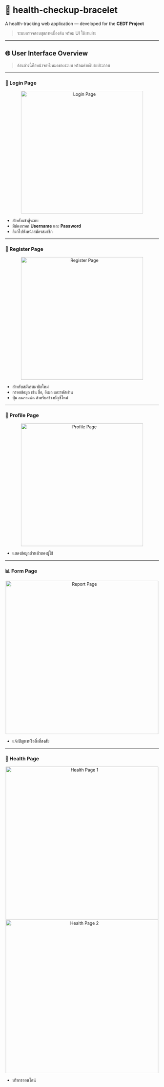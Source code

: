 # 🎯 health-checkup-bracelet

A health-tracking web application — developed for the **CEDT Project**  
> ระบบตรวจสอบสุขภาพเบื้องต้น พร้อม UI ใช้งานง่าย

---

## 🌐 User Interface Overview

> ด้านล่างนี้คือหน้าจอทั้งหมดของระบบ พร้อมคำอธิบายประกอบ

---

### 🔐 Login Page

<div align="center">
  <img src="images/login.jpg" alt="Login Page" width="400">
</div>

- สำหรับเข้าสู่ระบบ  
- มีช่องกรอก **Username** และ **Password**  
- ลิงก์ไปยังหน้าสมัครสมาชิก

---

### 📝 Register Page

<div align="center">
  <img src="images/register.jpg" alt="Register Page" width="400">
</div>

- สำหรับสมัครสมาชิกใหม่  
- กรอกข้อมูล เช่น ชื่อ, อีเมล และรหัสผ่าน  
- ปุ่ม `สมัครสมาชิก` สำหรับสร้างบัญชีใหม่

---

### 👤 Profile Page

<div align="center">
  <img src="images/profile.jpg" alt="Profile Page" width="400">
</div>

- แสดงข้อมูลส่วนตัวของผู้ใช้  

---

### 📊 Form Page

<div align="center">
  <img src="images/report.jpg" alt="Report Page" width="500">
</div>

- แจ้งปัญหาหรือสิ่งที่สงสัย 

---

### 💖 Health Page

<div align="center">
  <img src="images/health1.1.jpg" alt="Health Page 1" width="500">
</div>
<div align="center">
  <img src="images/health1.2.jpg" alt="Health Page 2" width="500">
</div>

- บริการออนไลน์
